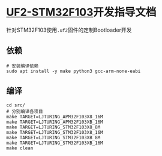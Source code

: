 # [UF2-STM32F103](https://github.com/mmoskal/uf2-stm32f103)开发指导文档

针对STM32F103使用`.uf2`固件的定制Bootloader开发

## 依赖

```shell
# 安装编译依赖
sudo apt install -y make python3 gcc-arm-none-eabi
```

## 编译

```shell
cd src/
# 分别编译各项目
make TARGET=LJTURING_APM32F103X8_16M
make TARGET=LJTURING_APM32F103XB_16M
make TARGET=LJTURING_STM32F103X8_8M
make TARGET=LJTURING_STM32F103X8_16M
make TARGET=LJTURING_STM32F103XB_8M
make TARGET=LJTURING_STM32F103XB_16M
make clean
```
